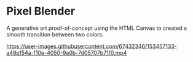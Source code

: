 # Pixel Blender

A generative art proof-of-concept using the HTML Canvas to created a smooth transition between two colors.

https://user-images.githubusercontent.com/67432346/153457133-a49e154a-f10e-4050-9a0b-7d05707b71f0.mp4
